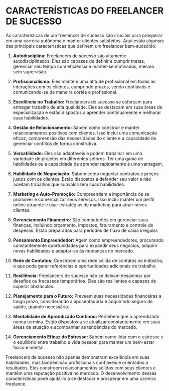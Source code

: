 # CARACTERÍSTICAS DO FREELANCER DE SUCESSO
As características de um freelancer de sucesso são cruciais para prosperar em uma carreira autônoma e manter clientes satisfeitos. Aqui estão algumas das principais características que definem um freelancer bem-sucedido:

1. **Autodisciplina:** Freelancers de sucesso são altamente autodisciplinados. Eles são capazes de definir e cumprir metas, gerenciar seu tempo com eficiência e manter-se motivados, mesmo sem supervisão.

2. **Profissionalismo:** Eles mantêm uma atitude profissional em todas as interações com os clientes, cumprindo prazos, sendo confiáveis e comunicando-se de maneira cortês e profissional.

3. **Excelência no Trabalho:** Freelancers de sucesso se esforçam para entregar trabalho de alta qualidade. Eles se destacam em suas áreas de especialização e estão dispostos a aprender continuamente e melhorar suas habilidades.

4. **Gestão de Relacionamento:** Sabem como construir e manter relacionamentos positivos com clientes. Isso inclui uma comunicação eficaz, compreensão das necessidades do cliente e a capacidade de gerenciar conflitos de forma construtiva.

5. **Versatilidade:** Eles são adaptáveis e podem trabalhar em uma variedade de projetos em diferentes setores. Ter uma gama de habilidades ou a capacidade de aprender rapidamente é uma vantagem.

6. **Habilidade de Negociação:** Sabem como negociar contratos e preços justos com os clientes. Estão dispostos a defender seu valor e não aceitam trabalhos que subvalorizem suas habilidades.

7. **Marketing e Auto-Promoção:** Compreendem a importância de se promover e comercializar seus serviços. Isso inclui manter um perfil online atraente e usar estratégias de marketing para atrair novos clientes.

8. **Gerenciamento Financeiro:** São competentes em gerenciar suas finanças, incluindo orçamento, impostos, faturamento e controle de despesas. Estão preparados para períodos de fluxo de caixa irregular.

9. **Pensamento Empreendedor:** Agem como empreendedores, procurando constantemente oportunidades para expandir seus negócios, adquirir novas habilidades e adaptar-se às mudanças no mercado.

10. **Rede de Contatos:** Constroem uma rede sólida de contatos na indústria, o que pode gerar referências e oportunidades adicionais de trabalho.

11. **Resiliência:** Freelancers de sucesso não se deixam desanimar por desafios ou fracassos temporários. Eles são resilientes e capazes de superar obstáculos.

12. **Planejamento para o Futuro:** Preveem suas necessidades financeiras a longo prazo, considerando a aposentadoria e adquirindo seguro de saúde, quando necessário.

13. **Mentalidade de Aprendizado Contínuo:** Percebem que o aprendizado nunca termina. Estão dispostos a se atualizar constantemente em suas áreas de atuação e acompanhar as tendências do mercado.

14. **Gerenciamento Eficaz do Estresse:** Sabem como lidar com o estresse e o equilíbrio entre trabalho e vida pessoal para manter um bem-estar físico e mental.

Freelancers de sucesso não apenas demonstram excelência em suas habilidades, mas também são profissionais confiáveis e orientados a resultados. Eles constroem relacionamentos sólidos com seus clientes e mantêm uma reputação positiva no mercado. O desenvolvimento dessas características pode ajudá-lo a se destacar e prosperar em uma carreira freelance.